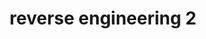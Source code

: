 ---
credit:
- Nathan Farlow
featured: false
recording: ''
slides: reverse_engineering_2.pdf
tags:
- Reverse Engineering is the process of understanding a program's functionality and
  behavior
- Symbolic analysis tools such as angr help determine what codepath is desired and
  how to reach that point
- Self modifying code exists as additional protections against reverse engineering
- Instruction counting is another topic that is critical for instruction-based coding
- VM Obfuscation
time_close: ''
time_start: 2021-10-10T19:00:00.000000Z
title: reverse engineering 2
week_number: 4
---
